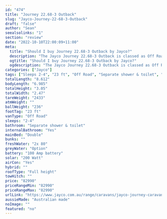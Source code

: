 ```yaml
---
id: "474"
title: "Journey 22.68-3 Outback"
slug: "Jayco-Journey-22-68-3-Outback"
draft: "false"
author: "Sean"
seealsolinks: "1"
section: "review"
date: "2022-10-10T22:00:09+11:00"
meta:
  title: "Should I buy Journey 22.68-3 Outback by Jayco?"
  description: "The Jayco Journey 22.68-3 Outback is classed as Off Road, and sleeps 2-4 people. It is Australian made and comes in at 23 ft. It generally has Separate shower & toilet."
  ogtitle: "Should I buy Journey 22.68-3 Outback by Jayco?"
  ogdescription: "The Jayco Journey 22.68-3 Outback is classed as Off Road, and sleeps 2-4 people. It is Australian made and comes in at 23 ft. It generally has Separate shower & toilet."
categories: ["Jayco"]
tags: ["Sleeps 2-4", "23 ft", "Off Road", "Separate shower & toilet", "Full height", "80 - 100k", "Australian made"]
totalLength: "8.612"
bodyLength: "6.985"
totalHeight: "3.05"
totalWidth: "2.47"
tareWeight: "2433"
atmWeight: ""
ballWeight: "236"
footTag: "23 ft"
vanType: "Off Road"
sleeps: "2-4"
bathroom: "Separate shower & toilet"
internalBathroom: "Yes"
mainBed: "Double"
bunks: ""
freshWater: "2x 80"
greyWater: "Option"
battery: "100 Amp battery"
solar: "200 Watt"
airCon: "Yes"
hybrid: ""
roofType: "Full height"
towHitch: ""
price: "82990"
priceRangeMin: "82990"
priceRangeMax: "82990"
urlLink: "https://www.jayco.com.au/range/caravans/jayco-journey-caravan/floor-plans/outback/journey-2268-3objy-my22"
aussieMade: "Australian made"
noImage: ""
featured: "no"
---
```

